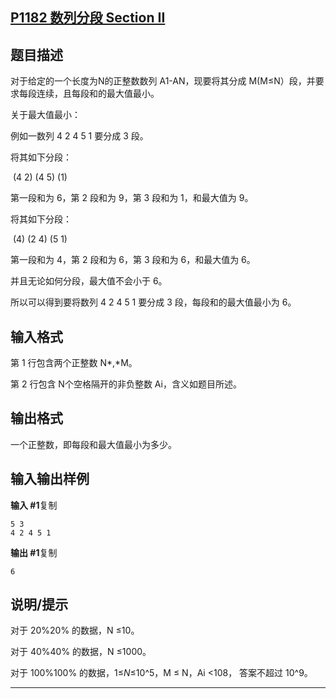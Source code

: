 ## [P1182 数列分段 Section II](https://www.luogu.com.cn/problem/P1182)

## 题目描述

对于给定的一个长度为N的正整数数列 A1-AN，现要将其分成 M(M≤N）段，并要求每段连续，且每段和的最大值最小。

关于最大值最小：

例如一数列 4 2 4 5 1 要分成 3 段。

将其如下分段：

​			(4 2) (4 5) (1)

第一段和为 6，第 2 段和为 9，第 3 段和为 1，和最大值为 9。

将其如下分段：

​			(4) (2 4) (5 1)

第一段和为 4，第 2 段和为 6，第 3 段和为 6，和最大值为 6。

并且无论如何分段，最大值不会小于 6。

所以可以得到要将数列 4 2 4 5 1 要分成 3 段，每段和的最大值最小为 6。

## 输入格式

第 1 行包含两个正整数 N*,*M。

第 2 行包含 N个空格隔开的非负整数 Ai，含义如题目所述。

## 输出格式

一个正整数，即每段和最大值最小为多少。

## 输入输出样例

**输入 #1**复制

```
5 3
4 2 4 5 1
```

**输出 #1**复制

```
6
```

## 说明/提示

对于 20\%20% 的数据，N ≤10。

对于 40\%40% 的数据，N ≤1000。

对于 100\%100% 的数据，1≤*N*≤10^5，M ≤ N，Ai <108， 答案不超过 10^9。



***

